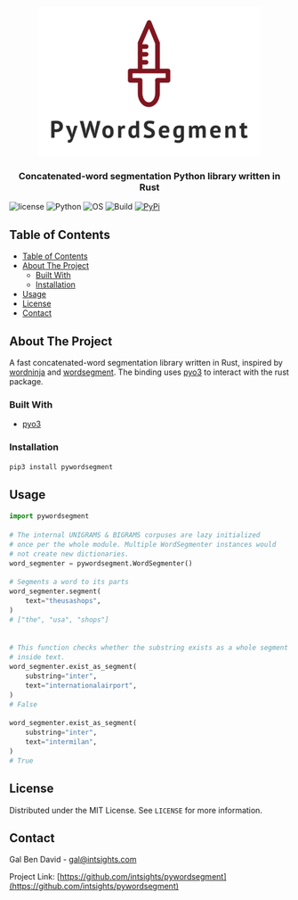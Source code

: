 <p align="center">
    <a href="https://github.com/intsights/pywordsegment">
        <img src="https://raw.githubusercontent.com/intsights/pywordsegment/master/images/logo.png" alt="Logo">
    </a>
    <h3 align="center">
        Concatenated-word segmentation Python library written in Rust
    </h3>
</p>


![license](https://img.shields.io/badge/MIT-License-blue)
![Python](https://img.shields.io/badge/Python-3.6%20%7C%203.7%20%7C%203.8%20%7C%203.9-blue)
![OS](https://img.shields.io/badge/OS-Mac%20%7C%20Linux%20%7C%20Windows-blue)
![Build](https://github.com/intsights/pywordsegment/workflows/Build/badge.svg)
[![PyPi](https://img.shields.io/pypi/v/pywordsegment.svg)](https://pypi.org/project/pywordsegment/)

## Table of Contents

- [Table of Contents](#table-of-contents)
- [About The Project](#about-the-project)
  - [Built With](#built-with)
  - [Installation](#installation)
- [Usage](#usage)
- [License](#license)
- [Contact](#contact)


## About The Project

A fast concatenated-word segmentation library written in Rust, inspired by [wordninja](https://github.com/keredson/wordninja) and [wordsegment](https://github.com/grantjenks/python-wordsegment). The binding uses [pyo3](https://github.com/PyO3/pyo3) to interact with the rust package.


### Built With

* [pyo3](https://github.com/PyO3/pyo3)


### Installation

```sh
pip3 install pywordsegment
```


## Usage

```python
import pywordsegment

# The internal UNIGRAMS & BIGRAMS corpuses are lazy initialized
# once per the whole module. Multiple WordSegmenter instances would
# not create new dictionaries.
word_segmenter = pywordsegment.WordSegmenter()

# Segments a word to its parts
word_segmenter.segment(
    text="theusashops",
)
# ["the", "usa", "shops"]


# This function checks whether the substring exists as a whole segment
# inside text.
word_segmenter.exist_as_segment(
    substring="inter",
    text="internationalairport",
)
# False

word_segmenter.exist_as_segment(
    substring="inter",
    text="intermilan",
)
# True
```


## License

Distributed under the MIT License. See `LICENSE` for more information.


## Contact

Gal Ben David - gal@intsights.com

Project Link: [https://github.com/intsights/pywordsegment](https://github.com/intsights/pywordsegment)
